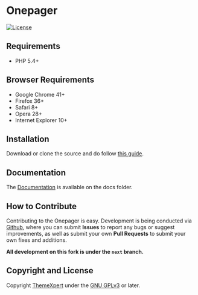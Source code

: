 # Onepager

[![License](https://poser.pugx.org/automattic/jetpack/license.svg)](https://www.gnu.org/licenses/gpl-2.0.html)

## Requirements
* PHP 5.4+

## Browser Requirements
* Google Chrome 41+
* Firefox 36+
* Safari 8+
* Opera 28+
* Internet Explorer 10+

## Installation

Download or clone the source and do follow [this guide](./docs/guides/build.md).

## Documentation

The [Documentation](./docs/readme.md) is available on the docs folder.

## How to Contribute

Contributing to the Onepager is easy. Development is being conducted via [Github](http://github.com), where you can submit **Issues** to report any bugs or suggest improvements, as well as submit your own **Pull Requests** to submit your own fixes and additions.

**All development on this fork is under the ```next``` branch.**

## Copyright and License

Copyright [ThemeXpert](http://www.themexpert.com) under the [GNU GPLv3](http://www.gnu.org/licenses/gpl.html) or later.
